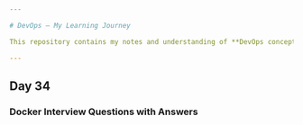 ```yaml
---

# DevOps – My Learning Journey

This repository contains my notes and understanding of **DevOps concepts**.

---
```


## Day 34

### Docker Interview Questions with Answers 
